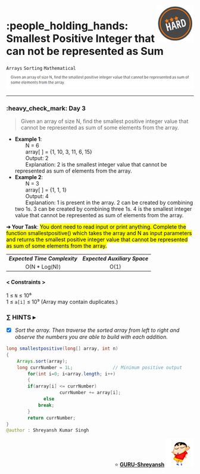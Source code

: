 <img align='right' src="https://github.com/guru-shreyansh/GeeksforGeeks-30-Days-of-Code/blob/main/!DOC!/Hard%231.png" width="100">
<h1>:people_holding_hands: Smallest Positive Integer that can not be represented as Sum</h1>

`Arrays`
`Sorting`
`Mathematical`
<img align='centre' src="https://github.com/guru-shreyansh/GeeksforGeeks-30-Days-of-Code/blob/main/Day%3C03%3E/D03.png">
________________________________________________________________________________________________________________________________________________________
<h3>:heavy_check_mark: Day 3</h3>
<blockquote>Given an array of size N, find the smallest positive integer value that cannot be represented as sum of some elements from the array.</blockquote>

* **Example 1**:<br>
&emsp;&emsp;N = 6<br>
&emsp;&emsp;array[ ] = {1, 10, 3, 11, 6, 15}<br>
&emsp;&emsp;Output: 2<br>
&emsp;&emsp;Explanation: 2 is the smallest integer value that cannot be represented as sum of elements from the array.<br>
* **Example 2**:<br>
&emsp;&emsp;N = 3<br>
&emsp;&emsp;array[ ] = {1, 1, 1}<br>
&emsp;&emsp;Output: 4<br>
&emsp;&emsp;Explanation: 1 is present in the array. 2 can be created by combining two 1s. 3 can be created by combining three 1s. 4 is the smallest integer value that cannot be 
represented as sum of elements from the array.<br>

**➔ Your Task**:
<mark>You dont need to read input or print anything. Complete the function smallestpositive() which takes the array and N as input parameters and returns 
  the smallest positive integer value that cannot be represented as sum of some elements from the array.</mark>

<table align="center">
      <tr><td><em><b>Expected Time Complexity</td> <td><em><b>Expected Auxiliary Space</td></tr>
      <tr><td align="center">O(N * Log(N))</td> <td align="center">O(1)</td></tr>
</table>

#### < Constraints >
1  ≤ ` N ` ≤  10⁶<br>
1  ≤ ` a[i] ` ≤  10⁹  (Array may contain duplicates.)

###      ∑ HINTS ▸
- [x] _Sort the array. Then traverse the sorted array from left to right and observe the numbers you are able to build with each addition._
```java
long smallestpositive(long[] array, int n)
{
    Arrays.sort(array);
    long currNumber = 1L;               // Minimum positive output
		for(int i=0; i<array.length; i++)
		{
        if(array[i] <= currNumber)
 				    currNumber += array[i];
 			  else 
            break;
		}
 		return currNumber;
}
@author : Shreyansh Kumar Singh
```
<p align="right"> ⭐️ <a href="https://github.com/GURU-Shreyansh" target="_blank"> <b>GURU-Shreyansh</b></a>
      <img src="https://github.com/guru-shreyansh/GeeksforGeeks-30-Days-of-Code/blob/main/!DOC!/GIF--Shinchan-vIxKKPtpfnL1K.gif" width="75"> </p>
<!--
#GURU ツ
-->
